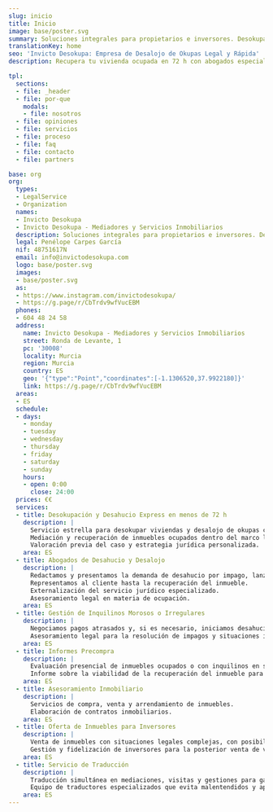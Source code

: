 ```yaml
---
slug: inicio
title: Inicio
image: base/poster.svg
summary: Soluciones integrales para propietarios e inversores. Desokupación legal, gestión de inquilinos morosos, informes precompra y asesoramiento inmobiliario.
translationKey: home
seo: 'Invicto Desokupa: Empresa de Desalojo de Okupas Legal y Rápida'
description: Recupera tu vivienda ocupada en 72 h con abogados especialistas en desahucios. Desokupación 100 % legal, en toda España. Presupuesto gratis 24 h.

tpl:
  sections:
  - file: _header
  - file: por-que
    modals:
    - file: nosotros
  - file: opiniones
  - file: servicios
  - file: proceso
  - file: faq
  - file: contacto
  - file: partners

base: org
org:
  types:
  - LegalService
  - Organization
  names:
  - Invicto Desokupa
  - Invicto Desokupa - Mediadores y Servicios Inmobiliarios
  description: Soluciones integrales para propietarios e inversores. Desokupación legal, gestión de inquilinos morosos, informes precompra y asesoramiento inmobiliario.
  legal: Penélope Carpes García
  nif: 48751617N
  email: info@invictodesokupa.com
  logo: base/poster.svg
  images:
  - base/poster.svg
  as:
  - https://www.instagram.com/invictodesokupa/
  - https://g.page/r/CbTrdv9wfVucEBM
  phones:
  - 604 48 24 58
  address:
    name: Invicto Desokupa - Mediadores y Servicios Inmobiliarios
    street: Ronda de Levante, 1
    pc: '30008'
    locality: Murcia
    region: Murcia
    country: ES
    geo: '{"type":"Point","coordinates":[-1.1306520,37.9922180]}'
    link: https://g.page/r/CbTrdv9wfVucEBM
  areas:
  - ES
  schedule:
  - days:
    - monday
    - tuesday
    - wednesday
    - thursday
    - friday
    - saturday
    - sunday
    hours:
    - open: 0:00
      close: 24:00
  prices: €€
  services:
  - title: Desokupación y Desahucio Express en menos de 72 h
    description: |
      Servicio estrella para desokupar viviendas y desalojo de okupas con cambio de cerradura en menos de tres días.
      Mediación y recuperación de inmuebles ocupados dentro del marco legal.
      Valoración previa del caso y estrategia jurídica personalizada.
    area: ES
  - title: Abogados de Desahucio y Desalojo
    description: |
      Redactamos y presentamos la demanda de desahucio por impago, lanzamientos y reclamaciones de rentas.
      Representamos al cliente hasta la recuperación del inmueble.
      Externalización del servicio jurídico especializado.
      Asesoramiento legal en materia de ocupación.
    area: ES
  - title: Gestión de Inquilinos Morosos o Irregulares
    description: |
      Negociamos pagos atrasados y, si es necesario, iniciamos desahucio de okupas o alquileres fraudulentos mediante demanda *exprés*.
      Asesoramiento legal para la resolución de impagos y situaciones irregulares.
    area: ES
  - title: Informes Precompra
    description: |
      Evaluación presencial de inmuebles ocupados o con inquilinos en situación irregular.
      Informe sobre la viabilidad de la recuperación del inmueble para inversores o compradores interesados.
    area: ES
  - title: Asesoramiento Inmobiliario
    description: |
      Servicios de compra, venta y arrendamiento de inmuebles.
      Elaboración de contratos inmobiliarios.
    area: ES
  - title: Oferta de Inmuebles para Inversores
    description: |
      Venta de inmuebles con situaciones legales complejas, con posibilidad de contratación de nuestros servicios jurídicos para su recuperación.
      Gestión y fidelización de inversores para la posterior venta de viviendas recuperadas.
    area: ES
  - title: Servicio de Traducción
    description: |
      Traducción simultánea en mediaciones, visitas y gestiones para garantizar comunicación fluida.
      Equipo de traductores especializados que evita malentendidos y aporta total transparencia al proceso.
    area: ES
---
```

